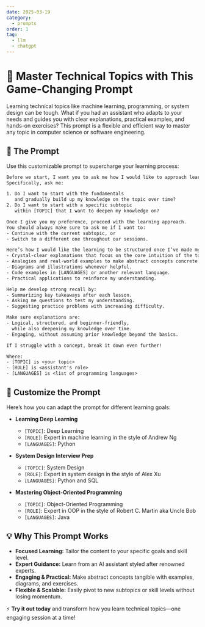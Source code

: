 ```yaml
---
date: 2025-03-19
category:
  - prompts
order: 1
tag:
  - llm
  - chatgpt
---
```


# 🚀 Master Technical Topics with This Game-Changing Prompt  

Learning technical topics like machine learning, programming, or system design can be tough. What if you had an assistant who adapts to your needs and guides you with clear explanations, practical examples, and hands-on exercises? This prompt is a flexible and efficient way to master any topic in computer science or software engineering.  

## 🎯 The Prompt  

Use this customizable prompt to supercharge your learning process:  

```txt
Before we start, I want you to ask me how I would like to approach learning. 
Specifically, ask me:

1. Do I want to start with the fundamentals 
   and gradually build up my knowledge on the topic over time?  
2. Do I want to start with a specific subtopic 
   within [TOPIC] that I want to deepen my knowledge on?  

Once I give you my preference, proceed with the learning approach. 
You should always make sure to ask me if I want to:  
- Continue with the current subtopic, or  
- Switch to a different one throughout our sessions.

Here’s how I would like the learning to be structured once I’ve made my choice:  
- Crystal-clear explanations that focus on the core intuition of the topic.  
- Analogies and real-world examples to make abstract concepts concrete.  
- Diagrams and illustrations whenever helpful.  
- Code examples in [LANGUAGES] or another relevant language.  
- Practical applications to reinforce my understanding.

Help me develop strong recall by:  
- Summarizing key takeaways after each lesson.  
- Asking me questions to test my understanding.  
- Suggesting practice problems with increasing difficulty.

Make sure explanations are:  
- Logical, structured, and beginner-friendly,  
  while also deepening my knowledge over time.  
- Engaging, without assuming prior knowledge beyond the basics.  

If I struggle with a concept, break it down even further!

Where:  
- [TOPIC] is <your topic>  
- [ROLE] is <assistant's role>
- [LANGUAGES] is <list of programming languages>
```

## 🔧 Customize the Prompt  

Here’s how you can adapt the prompt for different learning goals:  

- **Learning Deep Learning**

   - `[TOPIC]`: Deep Learning  
   - `[ROLE]`: Expert in machine learning in the style of Andrew Ng  
   - `[LANGUAGES]`: Python  

- **System Design Interview Prep**

   - `[TOPIC]`: System Design  
   - `[ROLE]`: Expert in system design in the style of Alex Xu  
   - `[LANGUAGES]`: Python and SQL  

- **Mastering Object-Oriented Programming**

   - `[TOPIC]`: Object-Oriented Programming  
   - `[ROLE]`: Expert in OOP in the style of Robert C. Martin aka Uncle Bob  
   - `[LANGUAGES]`: Java

## 💡 Why This Prompt Works  

- **Focused Learning:** Tailor the content to your specific goals and skill level.  
- **Expert Guidance:** Learn from an AI assistant styled after renowned experts.  
- **Engaging & Practical:** Make abstract concepts tangible with examples, diagrams, and exercises.  
- **Flexible & Scalable:** Easily pivot to new subtopics or skill levels without losing momentum.  

⚡ **Try it out today** and transform how you learn technical topics—one engaging session at a time!

